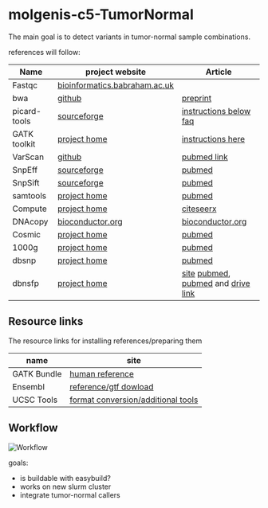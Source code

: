 # molgenis-c5-TumorNormal
The main goal is to detect variants in tumor-normal sample combinations.

references will follow:

| Name         | project website                                                                            | Article          |
| ------------ | ------------------------------------------------------------------------------------------ | ---------------- |
| Fastqc       | [bioinformatics.babraham.ac.uk](http://www.bioinformatics.babraham.ac.uk/projects/fastqc/) | |
| bwa          | [github](https://github.com/lh3/bwa)                                                       | [preprint](http://arxiv.org/abs/1303.3997) |
| picard-tools | [sourceforge](http://picard.sourceforge.net/)                                              | [instructions below faq](http://picard.sourceforge.net/) |
| GATK toolkit | [project home](http://www.broadinstitute.org/gatk/)                                        | [instructions here](https://www.broadinstitute.org/gatk/about/citing-gatk) |
| VarScan      | [github](http://dkoboldt.github.io/varscan/)                                               | [pubmed link](http://www.ncbi.nlm.nih.gov/pubmed/22300766) |
| SnpEff       | [sourceforge](http://snpeff.sourceforge.net/index.html)                                    |[pubmed](http://www.ncbi.nlm.nih.gov/pubmed/22728672)|
| SnpSift      | [sourceforge](http://snpeff.sourceforge.net/index.html)                                    |[pubmed](http://www.ncbi.nlm.nih.gov/pubmed/22435069)|
| samtools     | [project home](http://www.htslib.org/)                                                     |[pubmed](http://www.ncbi.nlm.nih.gov/pubmed/19505943)|
| Compute      | [project home](http://www.molgenis.org/wiki/ComputeStart)                                  |[citeseerx](http://citeseerx.ist.psu.edu/viewdoc/summary?doi=10.1.1.415.9799)|
| DNAcopy      | [bioconductor.org](http://www.bioconductor.org/packages/release/bioc/html/DNAcopy.html)    |[bioconductor.org](http://www.bioconductor.org/packages/release/bioc/vignettes/DNAcopy/inst/doc/DNAcopy.pdf)|
| Cosmic       | [project home](http://cancer.sanger.ac.uk/cosmic)                                          |[pubmed](http://www.ncbi.nlm.nih.gov/pubmed/25355519) |
| 1000g        | [project home](http://www.1000genomes.org/)                                                |[pubmed](http://www.ncbi.nlm.nih.gov/pubmed/23128226)|
| dbsnp        | [project home](http://www.ncbi.nlm.nih.gov/snp/)                                           |[pubmed](http://www.ncbi.nlm.nih.gov/pubmed/11125122)|
| dbnsfp       | [project home](https://sites.google.com/site/jpopgen/dbNSFP)                               |[site](https://sites.google.com/site/jpopgen/dbNSFP) [pubmed](http://www.ncbi.nlm.nih.gov/pubmed/21520341), [pubmed](http://www.ncbi.nlm.nih.gov/pubmed/23843252) and [drive link](https://drive.google.com/file/d/0BwXtJxmTWY_td2ZoTXRCQTAySm8/view?usp=sharing)|


Resource links
--------------

The resource links for installing references/preparing them

| name          | site 
| ------------- | ---- 
| GATK Bundle   | [ human reference ](http://gatkforums.broadinstitute.org/discussion/1213/what-s-in-the-resource-bundle-and-how-can-i-get-it)
| Ensembl       | [reference/gtf dowload](http://www.ensembl.org/info/data/ftp/index.html)
| UCSC Tools    | [ format conversion/additional tools ](http://hgdownload.soe.ucsc.edu/admin/exe/)

Workflow
--------


![Workflow](https://cdn.rawgit.com/mmterpstra/molgenis-c5-TumorNormal/devel/img/TumorNormalMin.svg)

goals:
  - is buildable with easybuild?
  - works on new slurm cluster
  - integrate tumor-normal callers


